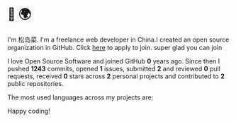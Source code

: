 # 👋 🌍

I'm 松岛菜. I'm a freelance web developer in China.I created an open source organization in GitHub. Click [here](https://github.com/Magic-Academy/.github/issues/new?assignees=&labels=invite+me+to+the+organisation&template=invitation.yml&title=Please+invite+me+to+the+GitHub+Community+Organization) to apply to join. super glad you can join

I love Open Source Software and joined GitHub **0** years ago. Since then I pushed **1243** commits, opened **1** issues, submitted **2** and reviewed **0** pull requests, received **0** stars across **2** personal projects and contributed to **2** public repositories.

The most used languages across my projects are:



Happy coding!
